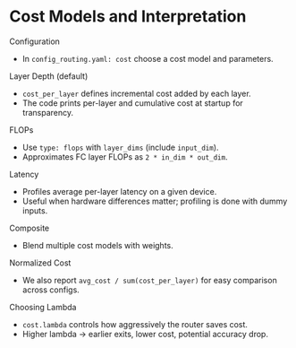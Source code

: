 Cost Models and Interpretation
==============================

Configuration
- In `config_routing.yaml: cost` choose a cost model and parameters.

Layer Depth (default)
- `cost_per_layer` defines incremental cost added by each layer.
- The code prints per-layer and cumulative cost at startup for transparency.

FLOPs
- Use `type: flops` with `layer_dims` (include `input_dim`).
- Approximates FC layer FLOPs as `2 * in_dim * out_dim`.

Latency
- Profiles average per-layer latency on a given device.
- Useful when hardware differences matter; profiling is done with dummy inputs.

Composite
- Blend multiple cost models with weights.

Normalized Cost
- We also report `avg_cost / sum(cost_per_layer)` for easy comparison across configs.

Choosing Lambda
- `cost.lambda` controls how aggressively the router saves cost.
- Higher lambda → earlier exits, lower cost, potential accuracy drop.

